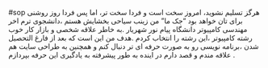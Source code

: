 #sop
هرگز تسلیم نشوید، امروز سخت است و فردا سخت تر، اما پس فردا روز روشنی برای تان خواهد بود
“جک ما” 
من  زینب سیاحی بخشایش هستم ،دانشجوی ترم اخر مهندسی کامپیوتر دانشگاه پیام نور شهریار .به خاطر علاقه شخصی و بازار کار خوب رشته کامپیوتر ،این رشته را انتخاب کردم .هدف من این است که بعد از فارغ التحصیل شدن ،برنامه نویسی رو به صورت حرفه ای تر دنبال کنم و همچنین به طراحی سایت هم علاقه مندم و قصد دارم در اینده به طور پیشرفته به یادگیری این حرفه بپردازم .
  
